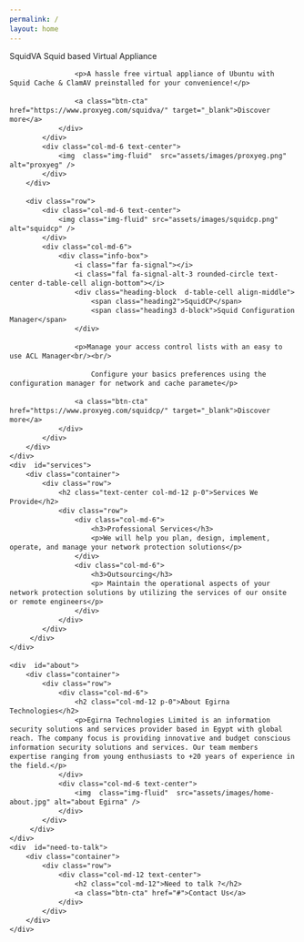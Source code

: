 ```yaml
---
permalink: /
layout: home
---
```



<section class="main">
    <div class="container">
        <div class="row" id="products">
            <div class="col-md-6">
                <div class="info-box">
                    <i class="far fa-flag rounded-circle text-center d-table-cell align-bottom"></i>
                    <div class="heading-block  d-table-cell align-middle">
                        <span class="heading2">SquidVA</span>
                        <span class="heading3 d-block">Squid based Virtual Appliance</span>
                    </div>

                    <p>A hassle free virtual appliance of Ubuntu with Squid Cache & ClamAV preinstalled for your convenience!</p>

                    <a class="btn-cta" href="https://www.proxyeg.com/squidva/" target="_blank">Discover more</a>
                </div>
            </div>
            <div class="col-md-6 text-center">
                <img  class="img-fluid"  src="assets/images/proxyeg.png" alt="proxyeg" />
            </div>
        </div>

        <div class="row">
            <div class="col-md-6 text-center">
                <img class="img-fluid" src="assets/images/squidcp.png" alt="squidcp" />
            </div>
            <div class="col-md-6">
                <div class="info-box">
                    <i class="far fa-signal"></i>
                    <i class="fal fa-signal-alt-3 rounded-circle text-center d-table-cell align-bottom"></i>
                    <div class="heading-block  d-table-cell align-middle">
                        <span class="heading2">SquidCP</span>
                        <span class="heading3 d-block">Squid Configuration Manager</span>
                    </div>

                    <p>Manage your access control lists with an easy to use ACL Manager<br/><br/>

                        Configure your basics preferences using the configuration manager for network and cache paramete</p>

                    <a class="btn-cta" href="https://www.proxyeg.com/squidcp/" target="_blank">Discover more</a>
                </div>
            </div>
        </div>
    </div>
    <div  id="services">
        <div class="container">
            <div class="row">
                <h2 class="text-center col-md-12 p-0">Services We Provide</h2>
                <div class="row">
                    <div class="col-md-6">
                        <h3>Professional Services</h3>
                        <p>We will help you plan, design, implement, operate, and manage your network protection solutions</p>
                    </div>
                    <div class="col-md-6">
                        <h3>Outsourcing</h3>
                        <p> Maintain the operational aspects of your network protection solutions by utilizing the services of our onsite or remote engineers</p>
                    </div>
                </div>
            </div>
         </div>
    </div>

    <div  id="about">
        <div class="container">
            <div class="row">
                <div class="col-md-6">
                    <h2 class="col-md-12 p-0">About Egirna Technologies</h2>
                    <p>Egirna Technologies Limited is an information security solutions and services provider based in Egypt with global reach. The company focus is providing innovative and budget conscious information security solutions and services. Our team members expertise ranging from young enthusiasts to +20 years of experience in the field.</p>
                </div>
                <div class="col-md-6 text-center">
                    <img  class="img-fluid"  src="assets/images/home-about.jpg" alt="about Egirna" />
                </div>
            </div>
         </div>
    </div>
    <div  id="need-to-talk">
        <div class="container">
            <div class="row">
                <div class="col-md-12 text-center">
                    <h2 class="col-md-12">Need to talk ?</h2>
                    <a class="btn-cta" href="#">Contact Us</a>
                </div>
            </div>
        </div>
    </div>
</section>


